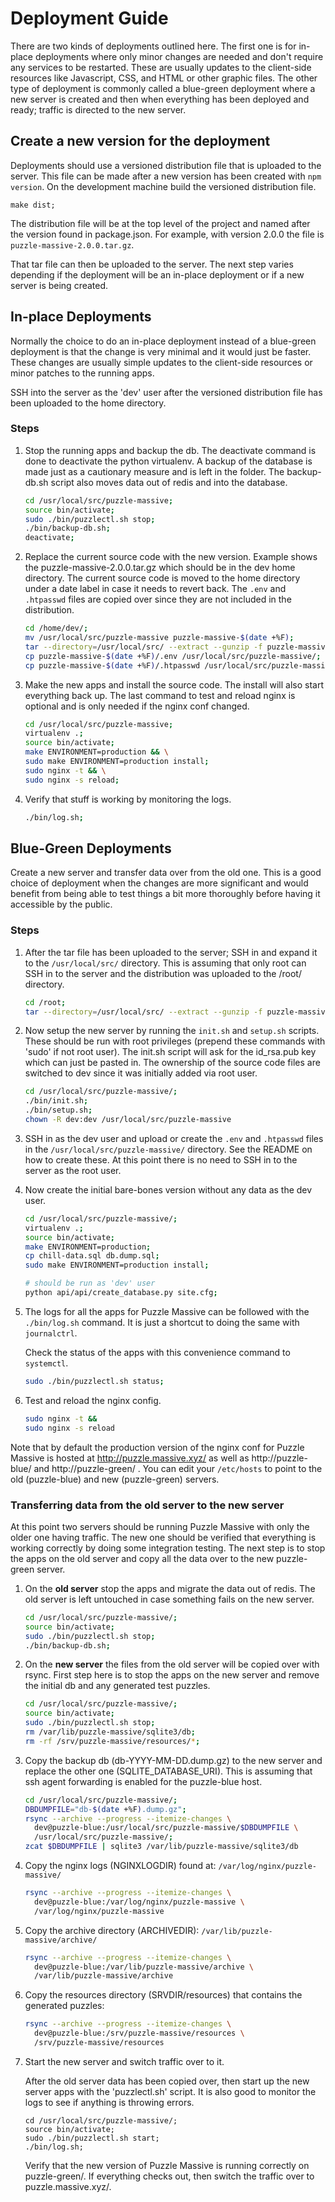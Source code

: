 # Deployment Guide

There are two kinds of deployments outlined here.  The first one is for in-place
deployments where only minor changes are needed and don't require any services
to be restarted.  These are usually updates to the client-side resources like
Javascript, CSS, and HTML or other graphic files. The other type of deployment
is commonly called a blue-green deployment where a new server is created and
then when everything has been deployed and ready; traffic is directed to the new
server.

## Create a new version for the deployment

Deployments should use a versioned distribution file that is uploaded to the
server.  This file can be made after a new version has been created with `npm
version`.  On the development machine build the versioned distribution file.

```
make dist;
```

The distribution file will be at the top level of the project and named after
the version found in package.json.  For example, with version 2.0.0 the file is
`puzzle-massive-2.0.0.tar.gz`.

That tar file can then be uploaded to the server.  The next step varies
depending if the deployment will be an in-place deployment or if a new server
is being created.


## In-place Deployments

Normally the choice to do an in-place deployment instead of a blue-green
deployment is that the change is very minimal and it would just be faster.
These changes are usually simple updates to the client-side resources or minor
patches to the running apps.

SSH into the server as the 'dev' user after the versioned distribution file has
been uploaded to the home directory.

### Steps

1)  Stop the running apps and backup the db.  The deactivate command is done to
    deactivate the python virtualenv.  A backup of the database is made just as
    a cautionary measure and is left in the folder.  The backup-db.sh script
    also moves data out of redis and into the database.

    ```bash
    cd /usr/local/src/puzzle-massive;
    source bin/activate;
    sudo ./bin/puzzlectl.sh stop;
    ./bin/backup-db.sh;
    deactivate;
    ```

2)  Replace the current source code with the new version.  Example shows the
    puzzle-massive-2.0.0.tar.gz which should be in the dev home directory.  The
    current source code is moved to the home directory under a date label in
    case it needs to revert back. The `.env` and `.htpasswd` files are copied
    over since they are not included in the distribution.

    ```bash
    cd /home/dev/;
    mv /usr/local/src/puzzle-massive puzzle-massive-$(date +%F);
    tar --directory=/usr/local/src/ --extract --gunzip -f puzzle-massive-2.0.0.tar.gz
    cp puzzle-massive-$(date +%F)/.env /usr/local/src/puzzle-massive/;
    cp puzzle-massive-$(date +%F)/.htpasswd /usr/local/src/puzzle-massive/;
    ```

3)  Make the new apps and install the source code.  The install will also start
    everything back up.  The last command to test and reload nginx is optional
    and is only needed if the nginx conf changed.

    ```bash
    cd /usr/local/src/puzzle-massive;
    virtualenv .;
    source bin/activate;
    make ENVIRONMENT=production && \
    sudo make ENVIRONMENT=production install;
    sudo nginx -t && \
    sudo nginx -s reload;
    ```

4)  Verify that stuff is working by monitoring the logs.

    ```bash
    ./bin/log.sh;
    ```


## Blue-Green Deployments

Create a new server and transfer data over from the old one.  This is a good
choice of deployment when the changes are more significant and would benefit
from being able to test things a bit more thoroughly before having it accessible
by the public.

### Steps

1)  After the tar file has been uploaded to the server; SSH in and expand it to
    the `/usr/local/src/` directory.  This is assuming that only root can SSH in
    to the server and the distribution was uploaded to the /root/ directory.

    ```bash
    cd /root;
    tar --directory=/usr/local/src/ --extract --gunzip -f puzzle-massive-2.0.0.tar.gz
    ```

2)  Now setup the new server by running the `init.sh` and `setup.sh` scripts.
    These should be run with root privileges (prepend these commands with 'sudo'
    if not root user).  The init.sh script will ask for the id_rsa.pub key which
    can just be pasted in. The ownership of the source code files are switched
    to dev since it was initially added via root user.

    ```bash
    cd /usr/local/src/puzzle-massive/;
    ./bin/init.sh;
    ./bin/setup.sh;
    chown -R dev:dev /usr/local/src/puzzle-massive
    ```

3)  SSH in as the dev user and upload or create the `.env` and `.htpasswd` files
    in the `/usr/local/src/puzzle-massive/` directory.  See the README on how to
    create these.  At this point there is no need to SSH in to the server as the
    root user.

4)  Now create the initial bare-bones version without any data as the dev user.

    ```bash
    cd /usr/local/src/puzzle-massive/;
    virtualenv .;
    source bin/activate;
    make ENVIRONMENT=production;
    cp chill-data.sql db.dump.sql;
    sudo make ENVIRONMENT=production install;

    # should be run as 'dev' user
    python api/api/create_database.py site.cfg;
    ```


5)  The logs for all the apps for Puzzle Massive can be followed with the
    `./bin/log.sh` command.  It is just a shortcut to doing the same with
    `journalctrl`.

    Check the status of the apps with this convenience command to `systemctl`.

    ```bash
    sudo ./bin/puzzlectl.sh status;
    ```

6)  Test and reload the nginx config.

    ```bash
    sudo nginx -t &&
    sudo nginx -s reload
    ```

Note that by default the production version of the nginx conf for Puzzle Massive
is hosted at http://puzzle.massive.xyz/ as well as http://puzzle-blue/ and
http://puzzle-green/ .  You can edit your `/etc/hosts` to point to the old
(puzzle-blue) and new (puzzle-green) servers.

### Transferring data from the old server to the new server

At this point two servers should be running Puzzle Massive with only the older
one having traffic.  The new one should be verified that everything is working
correctly by doing some integration testing.  The next step is to stop the apps
on the old server and copy all the data over to the new puzzle-green server.

1)  On the **old server** stop the apps and migrate the data out of redis.  The old
    server is left untouched in case something fails on the new server.

    ```bash
    cd /usr/local/src/puzzle-massive/;
    source bin/activate;
    sudo ./bin/puzzlectl.sh stop;
    ./bin/backup-db.sh;
    ```

2)  On the **new server** the files from the old server will be copied over with
    rsync.  First step here is to stop the apps on the new server and remove the
    initial db and any generated test puzzles.

    ```bash
    cd /usr/local/src/puzzle-massive/;
    source bin/activate;
    sudo ./bin/puzzlectl.sh stop;
    rm /var/lib/puzzle-massive/sqlite3/db;
    rm -rf /srv/puzzle-massive/resources/*;
    ```

3)  Copy the backup db (db-YYYY-MM-DD.dump.gz) to the new server and replace the
    other one (SQLITE_DATABASE_URI).  This is assuming that ssh agent forwarding
    is enabled for the puzzle-blue host.

    ```bash
    cd /usr/local/src/puzzle-massive/;
    DBDUMPFILE="db-$(date +%F).dump.gz";
    rsync --archive --progress --itemize-changes \
      dev@puzzle-blue:/usr/local/src/puzzle-massive/$DBDUMPFILE \
      /usr/local/src/puzzle-massive/;
    zcat $DBDUMPFILE | sqlite3 /var/lib/puzzle-massive/sqlite3/db
    ```

4)  Copy the nginx logs (NGINXLOGDIR) found at: `/var/log/nginx/puzzle-massive/`

    ```bash
    rsync --archive --progress --itemize-changes \
      dev@puzzle-blue:/var/log/nginx/puzzle-massive \
      /var/log/nginx/puzzle-massive
    ```

5)  Copy the archive directory (ARCHIVEDIR): `/var/lib/puzzle-massive/archive/`

    ```bash
    rsync --archive --progress --itemize-changes \
      dev@puzzle-blue:/var/lib/puzzle-massive/archive \
      /var/lib/puzzle-massive/archive
    ```

6)  Copy the resources directory (SRVDIR/resources) that contains the generated
    puzzles:

    ```bash
    rsync --archive --progress --itemize-changes \
      dev@puzzle-blue:/srv/puzzle-massive/resources \
      /srv/puzzle-massive/resources
    ```

7)  Start the new server and switch traffic over to it.

    After the old server data has been copied over, then start up the new server
    apps with the 'puzzlectl.sh' script.  It is also good to monitor the logs to see
    if anything is throwing errors.

    ```
    cd /usr/local/src/puzzle-massive/;
    source bin/activate;
    sudo ./bin/puzzlectl.sh start;
    ./bin/log.sh;
    ```

    Verify that the new version of Puzzle Massive is running correctly on
    puzzle-green/. If everything checks out, then switch the traffic over to
    puzzle.massive.xyz/. 
